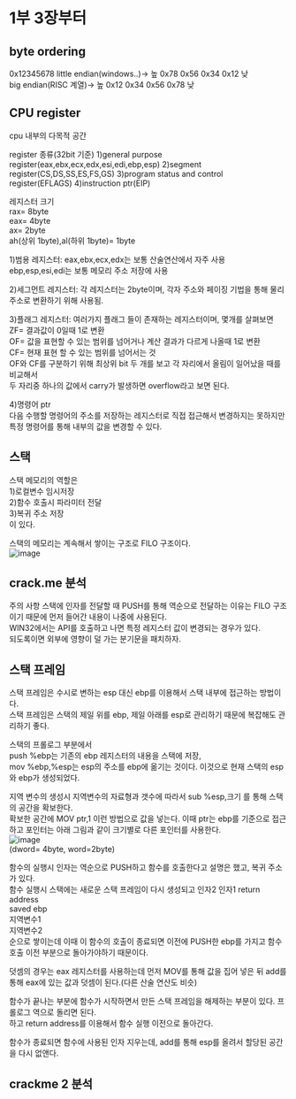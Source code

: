 # 1부 3장부터  
## byte ordering  
0x12345678
little endian(windows..)-> 높 0x78 0x56 0x34 0x12 낮  
big endian(RISC 계열)-> 높 0x12 0x34 0x56 0x78 낮  

## CPU register  
cpu 내부의 다목적 공간  

register 종류(32bit 기준)
1)general purpose register(eax,ebx,ecx,edx,esi,edi,ebp,esp)
2)segment register(CS,DS,SS,ES,FS,GS)
3)program status and control register(EFLAGS)
4)instruction ptr(EIP)

레지스터 크기  
rax= 8byte  
eax= 4byte  
ax= 2byte  
ah(상위 1byte),al(하위 1byte)= 1byte  

1)범용 레지스터: 
eax,ebx,ecx,edx는 보통 산술연산에서 자주 사용  
ebp,esp,esi,edi는 보통 메모리 주소 저장에 사용

2)세그먼트 레지스터:
각 레지스터는 2byte이며, 각자 주소와 페이징 기법을 통해 물리주소로 변환하기 위해 사용됨.  

3)플래그 레지스터:
여러가지 플래그 들이 존재하는 레지스터이며, 몇개를 살펴보면  
ZF= 결과값이 0일때 1로 변환  
OF= 값을 표현할 수 있는 범위를 넘어거나 계산 결과가 다르게 나올때 1로 변환  
CF= 현재 표현 할 수 있는 범위를 넘어서는 것  
OF와 CF를 구분하기 위해 최상위 bit 두 개를 보고 각 자리에서 올림이 일어났을 때를 비교해서  
두 자리중 하나의 값에서 carry가 발생하면 overflow라고 보면 된다.  

4)명령어 ptr  
다음 수행할 명령어의 주소를 저장하는 레지스터로 직접 접근해서 변경하지는 못하지만 특정 명령어를 통해 내부의 값을 변경할 수 있다.  

## 스택  
스택 메모리의 역할은  
1)로컬변수 임시저장  
2)함수 호출시 파라미터 전달  
3)복귀 주소 저장  
이 있다.  

스택의 메모리는 계속해서 쌓이는 구조로 FILO 구조이다.  
![image](https://user-images.githubusercontent.com/65746019/117152918-71a28080-adf5-11eb-80aa-a60ea0777b9d.png)  


## crack.me 분석  
주의 사항
스택에 인자를 전달할 때 PUSH를 통해 역순으로 전달하는 이유는 FILO 구조이기 때문에 먼저 들어간 내용이 나중에 사용된다.  
WIN32에서는 API를 호출하고 나면 특정 레지스터 값이 변경되는 경우가 있다.  
되도록이면 외부에 영향이 덜 가는 분기문을 패치하자.  

## 스택 프레임  
스택 프레임은 수시로 변하는 esp 대신 ebp를 이용해서 스택 내부에 접근하는 방법이다.  
스택 프레임은 스택의 제일 위를 ebp, 제일 아래를 esp로 관리하기 때문에 복잡해도 관리하기 좋다.  

스택의 프롤로그 부분에서  
push %ebp는 기존의 ebp 레지스터의 내용을 스택에 저장,  
mov %ebp,%esp는 esp의 주소를 ebp에 옮기는 것이다. 이것으로 현재 스택의 esp와 ebp가 생성되었다.  

지역 변수의 생성시 지역변수의 자료형과 갯수에 따라서 sub %esp,크기 를 통해 스택의 공간을 확보한다.  
확보한 공간에 MOV ptr,1 이런 방법으로 값을 넣는다. 이때 ptr는 ebp를 기준으로 접근하고 포인터는 아래 그림과 같이 크기별로 다른 포인터를 사용한다.  
![image](https://user-images.githubusercontent.com/65746019/117163062-42dcd800-adfe-11eb-98f3-225ede869bfa.png)  
(dword= 4byte, word=2byte)  

함수의 실행시 인자는 역순으로 PUSH하고 함수를 호출한다고 설명은 했고, 복귀 주소가 있다.  
함수 실행시 스택에는 새로운 스택 프레임이 다시 생성되고
인자2
인자1
return address  
saved ebp  
지역변수1  
지역변수2  
순으로 쌓이는데 이때 이 함수의 호출이 종료되면 이전에 PUSH한 ebp를 가지고 함수 호출 이전 부분으로 돌아가야하기 때문이다.  

덧셈의 경우는 eax 레지스터를 사용하는데 먼저 MOV를 통해 값을 집어 넣은 뒤 add를 통해 eax에 있는 값과 덧셈이 된다.(다른 산술 연산도 비슷)  

함수가 끝나는 부분에 함수가 시작하면서 만든 스택 프레임을 해제하는 부분이 있다. 프롤로그 역으로 돌리면 된다.  
하고 return address를 이용해서 함수 실행 이전으로 돌아간다.  

함수가 종료되면 함수에 사용된 인자 지우는데, add를 통해 esp를 올려서 할당된 공간을 다시 없앤다.  


## crackme 2 분석  


